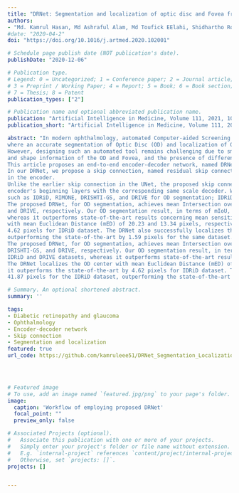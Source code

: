 ```yaml
---
title: "DRNet: Segmentation and localization of optic disc and Fovea from diabetic retinopathy image"
authors:
- "Md. Kamrul Hasan, Md Ashraful Alam, Md Toufick EElahi, Shidhartho Roy, Robert Martí"
#date: "2020-04-2"
doi: "https://doi.org/10.1016/j.artmed.2020.102001"

# Schedule page publish date (NOT publication's date).
publishDate: "2020-12-06"

# Publication type.
# Legend: 0 = Uncategorized; 1 = Conference paper; 2 = Journal article;
# 3 = Preprint / Working Paper; 4 = Report; 5 = Book; 6 = Book section;
# 7 = Thesis; 8 = Patent
publication_types: ["2"]

# Publication name and optional abbreviated publication name.
publication: "Artificial Intelligence in Medicine, Volume 111, 2021, 102001"
publication_short: "Artificial Intelligence in Medicine, Volume 111, 2021, 102001"

abstract: "In modern ophthalmology, automated Computer-aided Screening Tools (CSTs) are crucial non-intrusive diagnosis methods, 
where an accurate segmentation of Optic Disc (OD) and localization of OD and Fovea centers are substantial integral parts. 
However, designing such an automated tool remains challenging due to small dataset sizes, inconsistency in spatial, texture, 
and shape information of the OD and Fovea, and the presence of different artifacts.
This article proposes an end-to-end encoder-decoder network, named DRNet, for the segmentation and localization of OD and Fovea centers. 
In our DRNet, we propose a skip connection, named residual skip connection, for compensating the spatial information lost due to pooling 
in the encoder. 
Unlike the earlier skip connection in the UNet, the proposed skip connection does not directly concatenate low-level feature maps from the 
encoder's beginning layers with the corresponding same scale decoder. We validate DRNet using different publicly available datasets, 
such as IDRiD, RIMONE, DRISHTI-GS, and DRIVE for OD segmentation; IDRiD and HRF for OD center localization; and IDRiD for Fovea center localization.
The proposed DRNet, for OD segmentation, achieves mean Intersection over Union (mIoU) of 0.845, 0.901, 0.933, and 0.920 for IDRiD, RIMONE, DRISHTI-GS, 
and DRIVE, respectively. Our OD segmentation result, in terms of mIoU, outperforms the state-of-the-art results for IDRiD and DRIVE datasets, 
whereas it outperforms state-of-the-art results concerning mean sensitivity for RIMONE and DRISHTI-GS datasets. The DRNet localizes the OD center 
with mean Euclidean Distance (mED) of 20.23 and 13.34 pixels, respectively, for IDRiD and HRF datasets; it outperforms the state-of-the-art by 
4.62 pixels for IDRiD dataset. The DRNet also successfully localizes the Fovea center with mED of 41.87 pixels for the IDRiD dataset, 
outperforming the state-of-the-art by 1.59 pixels for the same dataset.
The proposed DRNet, for OD segmentation, achieves mean Intersection over Union (mIoU) of 0.845, 0.901, 0.933, and 0.920 for IDRiD, RIMONE,
DRISHTI-GS, and DRIVE, respectively. Our OD segmentation result, in terms of mIoU, outperforms the state-of-the-art results for 
IDRiD and DRIVE datasets, whereas it outperforms state-of-the-art results concerning mean sensitivity for RIMONE and DRISHTI-GS datasets. 
The DRNet localizes the OD center with mean Euclidean Distance (mED) of 20.23 and 13.34 pixels, respectively, for IDRiD and HRF datasets; 
it outperforms the state-of-the-art by 4.62 pixels for IDRiD dataset. The DRNet also successfully localizes the Fovea center with mED of 
41.87 pixels for the IDRiD dataset, outperforming the state-of-the-art by 1.59 pixels for the same dataset."

# Summary. An optional shortened abstract.
summary: ''

tags:
- Diabetic retinopathy and glaucoma 
- Ophthalmology
- Encoder-decoder network
- Skip connection 
- Segmentation and localization 
featured: true
url_code: https://github.com/kamruleee51/DRNet_Segmentation_Localization_OD_Fovea

  


# Featured image
# To use, add an image named `featured.jpg/png` to your page's folder.
image:
  caption: 'Workflow of employing proposed DRNet'
  focal_point: ""
  preview_only: false

# Associated Projects (optional).
#   Associate this publication with one or more of your projects.
#   Simply enter your project's folder or file name without extension.
#   E.g. `internal-project` references `content/project/internal-project/index.md`.
#   Otherwise, set `projects: []`.
projects: []


---
```

